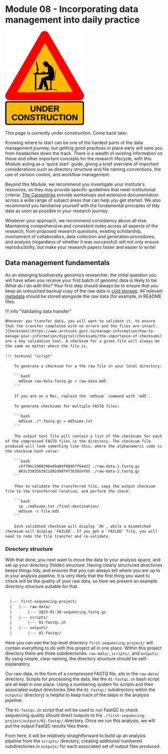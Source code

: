 # Module 08 - Incorporating data management into daily practice

<img src="https://github.com/GenomicsAotearoa/data-management-resources/blob/main/docs/figures/under-construction_geek_man_01.png?raw=true" alt="Under Construction sign" style="height:300px;">

This page is currently under construction. Come back later.


Knowing where to start can be one of the hardest parts of the data management journey, but getting good practices in place early will save you from headaches down the track. There is a wealth of existing information on these and other important concepts for the research lifecycle, with this Module acting as a 'quick start' guide, giving a brief overview of important considerations such as directory structure and file naming conventions, the use of version control, and workflow management. 

Beyond this Module, we recommend you investigate your institute's resources, as they may provide specific guidelines that meet institutional criteria. [The Carpentries](https://carpentries.org/) provide workshops and extensive documentation across a wide range of subject areas that can help you get started. We also recommend you familiarise yourself with the fundamental principles of tidy data as soon as possible in your research journey. 

Whatever your approach, we recommend consistency above all else. Maintaining comprehensive and consistent notes across all aspects of the research, from proposed research questions, existing scholarship, involvement of collaborators, data collection and generation procedures, and analysis (regardless of whether it was successful) will not only ensure reproducibility, but make your research papers faster and easier to write!  

## Data management fundamentals
 
As an emerging biodiversity genomics researcher, the initial question you will have when you receive your first batch of genomic data is likely to be: *What do I do with this?* Your first step should always be to ensure that you keep an untouched backup copy of the raw data in [cold storage](https://genomicsaotearoa.github.io/data-management-resources/modules/module03/). All relevant [metadata](https://genomicsaotearoa.github.io/data-management-resources/modules/module07/) should be stored alongside the raw data (for example, in README files.


!!! info "Validating data transfer"
    
    Whenever you transfer data, you will want to validate it, to ensure that the transfer completed with no errors and the files are intact. [Checksums](https://www.archives.govt.nz/manage-information/how-to-manage-your-information/digital/checksums/the-importance-of-checksums) are a key validation tool. A checksum for a given file will always be the same no matter where the file is.

    !!! terminal "script"

        To generate a checksum for a the raw file in your local directory:

        ```bash
          md5sum raw-data.fastq.gz > raw-data.md5
        ```

        If you are on a Mac, replace the `md5sum` command with `md5`.
       
        To generate checksums for multiple FASTQ files:

        ```bash
          md5sum ./*.fastq.gz > md5sums.txt
        ```

        The output text file will contain a list of the checksums for each of the compressed FASTQ files in the directory. The checksum file produced will look something like this, where the alphanumeric code is the checksum hash value:

        ```bash
          c6779ec2960296ed9a04f08d67f64422 ./raw-data-1.fastq.gz
          002c33835b3921d92d8074f3b392ef65 ./raw-data-2.fastq.gz
        ```

        Then to validate the transferred file, copy the output checksum file to the transferred location, and perform the check:

        ```bash
          cp ./md5sums.txt /final-destination/
          md5sum -c file.md5
        ```

        Each validated checksum will display `OK`, while a mismatched checksum will display `FAILED`. If you get a `FAILED` file, you will need to redo the file transfer and re-validate.


### Directory structure

With that done, you next want to move the data to your analysis space, and set up your directory (folder) structure. Having clearly structured directories keeps things tidy, and ensures that you can always tell where you are up to in your analysis pipeline. It is very likely that the first thing you want to check will be the quality of your raw data, so here we present an example directory structure suitable for that.

  ```bash
    .
    |--- first-sequencing-project/
    |	|--- raw-data/
    |		|--- 2023-01-30-sequencing.fastq.gz
    |	|--- scripts/
    |		|--- 01-fastqc.sh
    |	|--- outputs/ 
    |		|--- 01-fastqc/
  ```

Here you can see the top level directory `first-sequencing-project/` will contain everything to do with this project all in one place. Within this project directory there are three subdirectories: `raw-data/`, `scripts/`, and `outputs/`. By using simple, clear naming, the directory structure should be self-explanatory. 

Our raw data, in the form of a compressed FASTQ file, sits in the `raw-data/` directory. Scripts for processing the data, like the `01-fastqc.sh` bash script are all kept in one place. Using a numbering system for scripts and their associated output directories (like the `01-fastqc/` subdirectory within the `outputs/` directory) is helpful to keep track of the steps in the analysis pipeline.

The `01-fastqc.sh` script that will be used to run FastQC to check sequencing quality should direct outputs to the `./first-sequencing-project/outputs/01-fastqc/` directory. Once we run this analysis, we will put the output FastQC results files there.

From here, it will be relatively straightforward to build up an analysis pipeline from the `scripts/` directory, creating additional numbered subdirectories in `outputs/` for each associated set of output files produced. 
